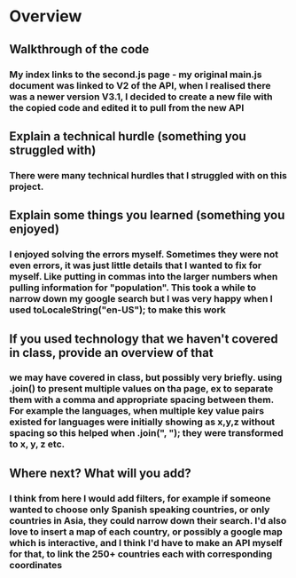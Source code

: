 # Overview
###

## Walkthrough of the code
### My index links to the second.js page - my original main.js document was linked to V2 of the API, when I realised there was a newer version V3.1, I decided to create a new file with the copied code and edited it to pull from the new API

## Explain a technical hurdle (something you struggled with)
### There were many technical hurdles that I struggled with on this project. 

## Explain some things you learned (something you enjoyed)
### I enjoyed solving the errors myself. Sometimes they were not even errors, it was just little details that I wanted to fix for myself. Like putting in commas into the larger numbers when pulling information for "population". This took a while to narrow down my google search but I was very happy when I used toLocaleString("en-US"); to make this work

## If you used technology that we haven't covered in class, provide an overview of that
### we may have covered in class, but possibly very briefly. using .join() to present multiple values on tha page, ex to separate them with a comma and appropriate spacing between them. For example the languages, when multiple key value pairs existed for languages were initially showing as x,y,z without spacing so this helped when .join(", "); they were transformed to x, y, z etc.

## Where next? What will you add?
### I think from here I would add filters, for example if someone wanted to choose only Spanish speaking countries, or only countries in Asia, they could narrow down their search. I'd also love to insert a map of each country, or possibly a google map which is interactive, and I think I'd have to make an API myself for that, to link the 250+ countries each with corresponding coordinates 